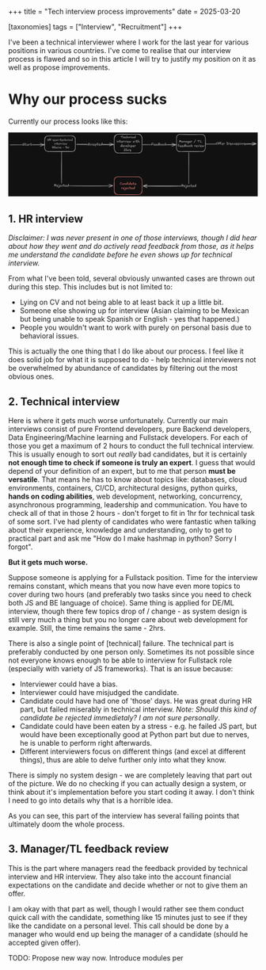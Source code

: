 +++
title = "Tech interview process improvements"
date = 2025-03-20

[taxonomies]
tags = ["Interview", "Recruitment"]
+++

I've been a technical interviewer where I work for the last year for various positions in various countries. 
I've come to realise that our interview process is flawed and so in this article I will try to justify my position on it as well as propose improvements.
<!-- more -->


# Why our process sucks

Currently our process looks like this:

![Current Process](/tech_interview/bad_process.png)

## 1. HR interview

*Disclaimer: I was never present in one of those interviews, though I did hear about how they went and do actively read feedback from those, as it helps me understand the candidate before he even shows up for technical interview.*

From what I've been told, several obviously unwanted cases are thrown out during this step.
This includes but is not limited to:
- Lying on CV and not being able to at least back it up a little bit.
- Someone else showing up for interview (Asian claiming to be Mexican but being unable to speak Spanish or English - yes that happened.)
- People you wouldn't want to work with purely on personal basis due to behavioral issues.


This is actually the one thing that I do like about our process. I feel like it does solid job for what it is supposed to do - help technical interviewers not be overwhelmed by abundance of candidates by filtering out the most obvious ones.

## 2. Technical interview

Here is where it gets much worse unfortunately. Currently our main interviews consist of pure Frontend developers, pure Backend developers, Data Engineering/Machine learning and Fullstack developers.
For each of those you get a maximum of 2 hours to conduct the full technical interview. This is usually enough to sort out *really* bad candidates, but it is
certainly **not enough time to check if someone is truly an expert**.
I guess that would depend of your definition of an expert, but to me that person **must be versatile**. That means he has to know about topics like: databases, cloud environments, containers, CI/CD, architectural designs, python quirks, **hands on coding abilities**, web development, networking, concurrency, asynchronous programming, leadership and communication.
You have to check all of that in those 2 hours - don't forget to fit in 1hr for technical task of some sort. I've had plenty of candidates who were fantastic 
when talking about their experience, knowledge and understanding, only to get to practical part and ask me "How do I make hashmap in python? Sorry I forgot".

**But it gets much worse.**

Suppose someone is applying for a Fullstack position. Time for the interview remains constant, which means that you now have even more topics to cover during two hours (and preferably two tasks since you need to check both JS and BE language of choice).
Same thing is applied for DE/ML interview, though there few topics drop of / change - as system design is still very much a thing but you no longer care about web development for example. Still, the time remains the same - 2hrs.

There is also a single point of [technical] failure. The technical part is preferably conducted by one person only. Sometimes its not possible since
not everyone knows enough to be able to interview for Fullstack role (especially with variety of JS frameworks). That is an issue because: 
- Interviewer could have a bias.
- Interviewer could have misjudged the candidate.
- Candidate could have had one of 'those' days. He was great during HR part, but failed miserably in technical interview. *Note: Should this kind of candidate be rejected immedietaly? I am not sure personally*.
- Candidate could have been eaten by a stress - e.g. he failed JS part, but would have been exceptionally good at Python part but due to nerves, he is unable to perform right afterwards.
- Different interviewers focus on different things (and excel at different things), thus are able to delve further only into what they know.


There is simply no system design - we are completely leaving that part out of the picture. We do no checking if you can actually design a system, 
or think about it's implementation before you start coding it away. I don't think I need to go into details why that is a horrible idea.

As you can see, this part of the interview has several failing points that ultimately doom the whole process.

## 3. Manager/TL feedback review

This is the part where managers read the feedback provided by technical interview and HR interview. They also take into the account financial expectations 
on the candidate and decide whether or not to give them an offer. 


I am okay with that part as well, though I would rather see them conduct quick call with the candidate, something like 15 minutes just to see if they like the candidate on a personal level. 
This call should be done by a manager who would end up being the manager of a candidate (should he accepted given offer).



TODO: Propose new way now. Introduce modules per
